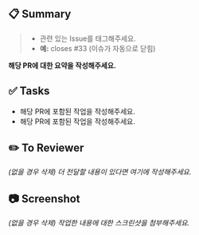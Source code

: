 ## 📋 Summary

> - 관련 있는 Issue를 태그해주세요.
> - **예:** closes #33 (이슈가 자동으로 닫힘)

**해당 PR에 대한 요약을 작성해주세요.**


## ✅ Tasks

- 해당 PR에 포함된 작업을 작성해주세요.
- 해당 PR에 포함된 작업을 작성해주세요.

## ✏️ To Reviewer

_(없을 경우 삭제) 더 전달할 내용이 있다면 여기에 작성해주세요._

## 📷 Screenshot

_(없을 경우 삭제) 작업한 내용에 대한 스크린샷을 첨부해주세요._
